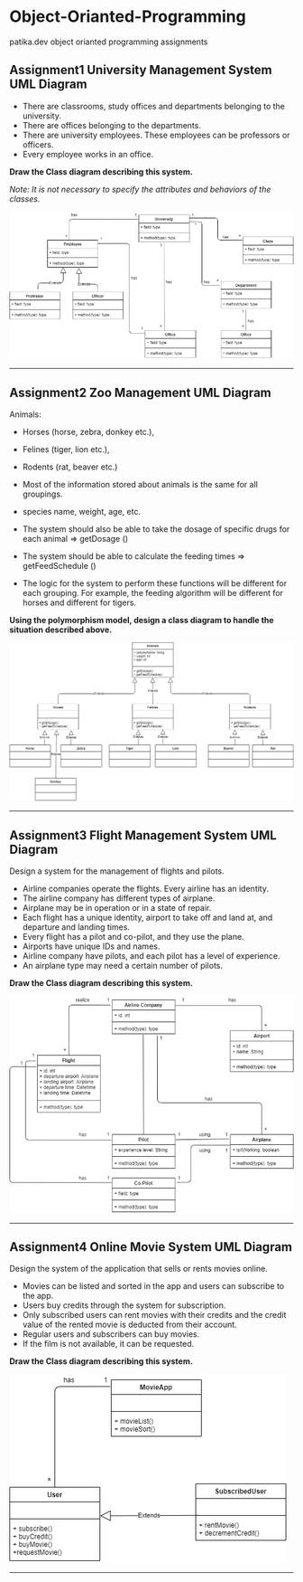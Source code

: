 # Object-Orianted-Programming
patika.dev object orianted programming assignments

## Assignment1 University Management System UML Diagram
- There are classrooms, study offices and departments belonging to the university.
- There are offices belonging to the departments.
- There are university employees. These employees can be professors or officers.
- Every employee works in an office.

**Draw the Class diagram describing this system.**

*Note: It is not necessary to specify the attributes and behaviors of the classes.*

![uml-diagram](https://github.com/ayyse/Object-Orianted-Programming/blob/main/university-management-system-diagram.png)

---

## Assignment2 Zoo Management UML Diagram

Animals:

- Horses (horse, zebra, donkey etc.),
- Felines (tiger, lion etc.),
- Rodents (rat, beaver etc.)


- Most of the information stored about animals is the same for all groupings.
- species name, weight, age, etc.
- The system should also be able to take the dosage of specific drugs for each animal => getDosage ()
- The system should be able to calculate the feeding times => getFeedSchedule ()
- The logic for the system to perform these functions will be different for each grouping. For example, the feeding algorithm will be different for horses and different for tigers.


**Using the polymorphism model, design a class diagram to handle the situation described above.**

![uml-diagram](https://github.com/ayyse/Object-Orianted-Programming/blob/main/zoo-management-diagram.png)

---

## Assignment3 Flight Management System UML Diagram

Design a system for the management of flights and pilots.

- Airline companies operate the flights. Every airline has an identity.
- The airline company has different types of airplane.
- Airplane may be in operation or in a state of repair.
- Each flight has a unique identity, airport to take off and land at, and departure and landing times.
- Every flight has a pilot and co-pilot, and they use the plane.
- Airports have unique IDs and names.
- Airline company have pilots, and each pilot has a level of experience.
- An airplane type may need a certain number of pilots.


**Draw the Class diagram describing this system.**


![uml-diagram](https://github.com/ayyse/Object-Orianted-Programming/blob/main/flight-management-system-diagram.png)

---

## Assignment4 Online Movie System UML Diagram

Design the system of the application that sells or rents movies online.

- Movies can be listed and sorted in the app and users can subscribe to the app.
- Users buy credits through the system for subscription. 
- Only subscribed users can rent movies with their credits and the credit value of the rented movie is deducted from their account.
- Regular users and subscribers can buy movies.
- If the film is not available, it can be requested.



**Draw the Class diagram describing this system.**

![uml-diagram](https://github.com/ayyse/Object-Orianted-Programming/blob/main/online-movie-system-diagram.png)


---


